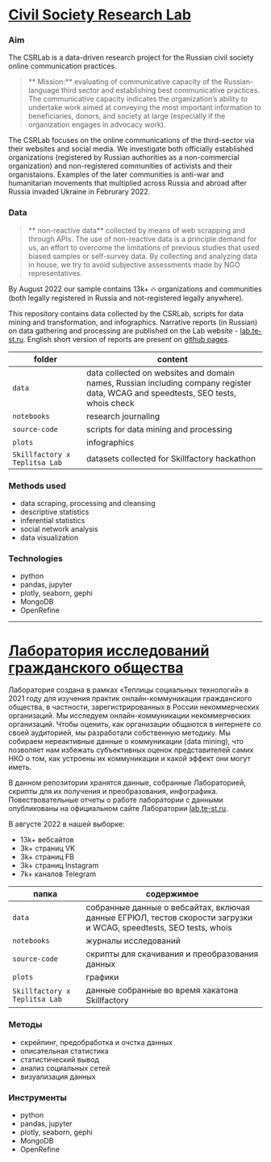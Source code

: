 # [Civil Society Research Lab](http://lab.te-st.ru/)

### Aim

The CSRLab is a data-driven research project for the Russian civil society online communication practices.

> ** Mission:** evaluating of communicative capacity of the Russian-language third sector and establishing best communicative practices. The communicative capacity indicates the organization’s ability to undertake work aimed at conveying the most important information to beneficiaries, donors, and society at large (especially if the organization engages in advocacy work).

The CSRLab focuses on the online communications of the third-sector via their websites and social media. We investigate both officially established organizations (registered by Russian authorities as a non-commercial organization) and non-registered communities of activists and their organistaions. Examples of the later communities is anti-war and humanitarian movements that multiplied across Russia and abroad after Russia invaded Ukraine in Februrary 2022.

### Data

> ** non-reactive data** collected by means of web scrapping and through APIs. The use of non-reactive data is a principle demand for us, an effort to overcome the limitations of previous studies that used biased samples or self-survey data. By collecting and analyzing data in house, we try to avoid subjective assessments made by NGO representatives.

By August 2022 our sample contains 13k+ :fire: organizations and communities (both legally registered in Russia and not-registered legally anywhere).

This repository contains data collected by the CSRLab, scripts for data mining and transformation, and infographics. Narrative reports (in Russian) on data gathering and processing are published on the Lab website - [lab.te-st.ru](http://lab.te-st.ru/u). English short version of reports are present on [github pages](https://teplitsa.github.io/CSRLab/).


| folder  | content |
| ------------- | ------------- |
| `data` | data collected on websites and domain names, Russian including company register data, WCAG and speedtests, SEO tests, whois check  |
| `notebooks`  | research journaling  |
| `source-code`  | scripts for data mining and processing  |
| `plots`  | infographics  |
| `Skillfactory x Teplitsa Lab`  | datasets collected for Skillfactory hackathon |

### Methods used
- data scraping, processing and cleansing
- descriptive statistics
- inferential statistics
- social network analysis
- data visualization

### Technologies
- python
- pandas, jupyter
- plotly, seaborn, gephi
- MongoDB
- OpenRefine

---------

# [Лаборатория исследований гражданского общества](http://lab.te-st.ru/)  

Лаборатория создана в рамках «Теплицы социальных технологий» в 2021 году для изучения практик онлайн-коммуникации гражданского общества, в частности, зарегистрированных в России некоммерческих организаций. Мы исследуем онлайн-коммуникации некоммерческих организаций. Чтобы оценить, как организации общаются в интернете со своей аудиторией, мы разработали собственную методику. Мы собираем нереактивные данные о коммуникации (data mining), что позволяет нам избежать субъективных оценок представителей самих НКО о том, как устроены их коммуникации и какой эффект они могут иметь.

В данном репозитории хранятся данные, собранные Лабораторией, скрипты для их получения и преобразования, инфографика. Повествовательные отчеты о работе лаборатории с данными опубликованы на официальном сайте Лаборатории [lab.te-st.ru](http://lab.te-st.ru/). 

В августе 2022 в нашей выборке:

- 13k+ вебсайтов
- 3k+ страниц VK
- 3k+ страниц FB
- 3k+ страниц Instagram
- 7k+ каналов Telegram

| папка  | содержимое |
| ------------- | ------------- |
| `data` | собранные данные о вебсайтах, включая данные ЕГРЮЛ, тестов скорости загрузки и WCAG, speedtests, SEO tests, whois  |
| `notebooks`  | журналы исследований  |
| `source-code`  | скрипты для скачивания и преобразования данных |
| `plots`  | графики  |
| `Skillfactory x Teplitsa Lab`  | данные собранные во время хакатона Skillfactory |

### Методы
- скрейпинг, предобработка и очстка данных
- описательная статистика
- статистический вывод
- анализ социальных сетей
- визуализация данных

### Инструменты
- python
- pandas, jupyter
- plotly, seaborn, gephi
- MongoDB
- OpenRefine
